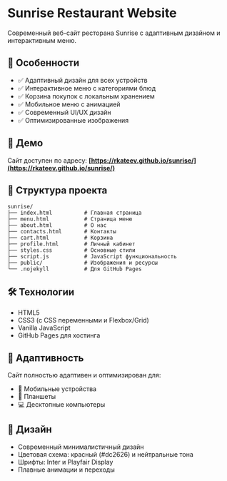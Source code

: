 # Sunrise Restaurant Website

Современный веб-сайт ресторана Sunrise с адаптивным дизайном и интерактивным меню.

## 🌟 Особенности

- ✅ Адаптивный дизайн для всех устройств
- ✅ Интерактивное меню с категориями блюд
- ✅ Корзина покупок с локальным хранением
- ✅ Мобильное меню с анимацией
- ✅ Современный UI/UX дизайн
- ✅ Оптимизированные изображения

## 🚀 Демо

Сайт доступен по адресу: **[https://rkateev.github.io/sunrise/](https://rkateev.github.io/sunrise/)**

## 📁 Структура проекта

```
sunrise/
├── index.html          # Главная страница
├── menu.html           # Страница меню
├── about.html          # О нас
├── contacts.html       # Контакты
├── cart.html           # Корзина
├── profile.html        # Личный кабинет
├── styles.css          # Основные стили
├── script.js           # JavaScript функциональность
├── public/             # Изображения и ресурсы
└── .nojekyll           # Для GitHub Pages
```

## 🛠 Технологии

- HTML5
- CSS3 (с CSS переменными и Flexbox/Grid)
- Vanilla JavaScript
- GitHub Pages для хостинга

## 📱 Адаптивность

Сайт полностью адаптивен и оптимизирован для:
- 📱 Мобильные устройства
- 📱 Планшеты
- 💻 Десктопные компьютеры

## 🎨 Дизайн

- Современный минималистичный дизайн
- Цветовая схема: красный (#dc2626) и нейтральные тона
- Шрифты: Inter и Playfair Display
- Плавные анимации и переходы
